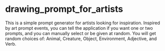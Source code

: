 # drawing_prompt_for_artists
This is a simple prompt generator for artists looking for inspiration. Inspired by art prompt events, you can tell the application if you want one or two prompts, and you can manually select or be given at random. You will get random choices of: Animal, Creature, Object, Environment, Adjective, and Verb. 
